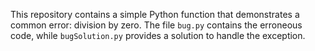This repository contains a simple Python function that demonstrates a common error: division by zero. The file `bug.py` contains the erroneous code, while `bugSolution.py` provides a solution to handle the exception.